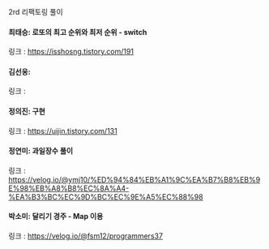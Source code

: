 2rd 리팩토링 풀이<br>

#### 최태승: 로또의 최고 순위와 최저 순위 - switch
링크 : https://isshosng.tistory.com/191

#### 김선웅:
링크 : 

#### 정의진: 구현
링크 : https://uijin.tistory.com/131

#### 정연미: 과일장수 풀이
링크 : https://velog.io/@ymj10/%ED%94%84%EB%A1%9C%EA%B7%B8%EB%9E%98%EB%A8%B8%EC%8A%A4-%EA%B3%BC%EC%9D%BC%EC%9E%A5%EC%88%98

#### 박소미: 달리기 경주 - Map 이용
링크 : https://velog.io/@fsm12/programmers37

